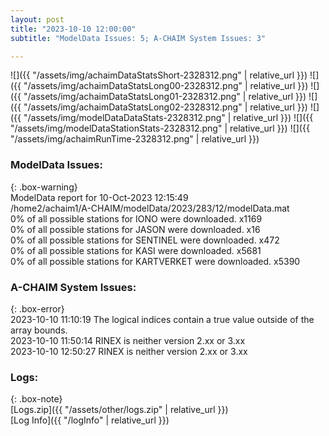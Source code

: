 ```yaml
---
layout: post
title: "2023-10-10 12:00:00"
subtitle: "ModelData Issues: 5; A-CHAIM System Issues: 3"

---
```


![]({{ "/assets/img/achaimDataStatsShort-2328312.png" | relative_url }})
![]({{ "/assets/img/achaimDataStatsLong00-2328312.png" | relative_url }})
![]({{ "/assets/img/achaimDataStatsLong01-2328312.png" | relative_url }})
![]({{ "/assets/img/achaimDataStatsLong02-2328312.png" | relative_url }})
![]({{ "/assets/img/modelDataDataStats-2328312.png" | relative_url }})
![]({{ "/assets/img/modelDataStationStats-2328312.png" | relative_url }})
![]({{ "/assets/img/achaimRunTime-2328312.png" | relative_url }})


### ModelData Issues:  
  
{: .box-warning}  
 ModelData report for 10-Oct-2023 12:15:49   
 /home2/achaim1/A-CHAIM/modelData/2023/283/12/modelData.mat   
 0% of all possible stations for IONO were downloaded. x1169   
 0% of all possible stations for JASON were downloaded. x16   
 0% of all possible stations for SENTINEL were downloaded. x472   
 0% of all possible stations for KASI were downloaded. x5681   
 0% of all possible stations for KARTVERKET were downloaded. x5390   
  
### A-CHAIM System Issues:  
  
{: .box-error}  
2023-10-10 11:10:19 The logical indices contain a true value outside of the array bounds.  
2023-10-10 11:50:14 RINEX is neither version 2.xx or 3.xx  
2023-10-10 12:50:27 RINEX is neither version 2.xx or 3.xx  

### Logs:  
  
{: .box-note}  
[Logs.zip]({{ "/assets/other/logs.zip" | relative_url }})  
[Log Info]({{ "/logInfo" | relative_url }})  
